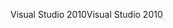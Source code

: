 <span data-ttu-id="d8eee-101">Visual Studio 2010</span><span class="sxs-lookup"><span data-stu-id="d8eee-101">Visual Studio 2010</span></span>